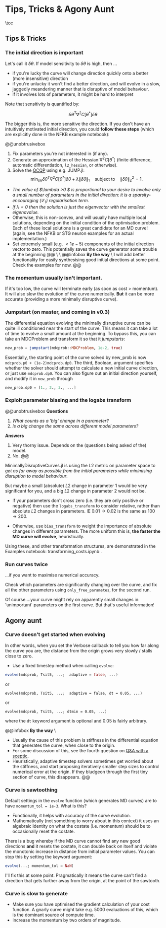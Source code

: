 
# Tips, Tricks & Agony Aunt
\toc
## Tips & Tricks
### The initial direction is important
Let's call it $\delta \theta$. If model sensitivity to $\delta \theta$ is high, then ...
- if you're lucky the curve will change direction quickly onto a better (more insensitive) direction
- if you're unlucky it won't find a better direction, and will evolve in a slow, jaggedly meandering manner that is disruptive of model behaviour.
- if it involves lots of parameters, it might be hard to interpret

Note that sensitivity is quantified by:

$$ \delta \theta^T \nabla^2 C[\theta^*] \delta \theta $$

The bigger this is, the more sensitive the direction. If you don't have an intuitively motivated initial direction, you could **follow these steps** (which are explicitly done in the NFKB example notebook):

@@unobtrusivebox
1. Fix parameters you're not interested in (if any).
2. Generate an approximation of the Hessian $\nabla^2 C[\theta^*]$ (finite difference, automatic differentiation, `l2_hessian`, or otherwise).  
3. Solve the [QCQP](https://en.wikipedia.org/wiki/Quadratically_constrained_quadratic_program) using e.g. JUMP.jl:
$$ \min_{\delta \theta} \delta \theta^T \nabla^2 C[\theta^*] \delta \theta + \lambda \| \delta \theta \|_1 \quad \text{subject to} \quad \| \delta \theta \|_2^2 = 1. $$ 

- *The value of $\lambda >0 $ is proportional to your desire to involve only a small number of parameters in the initial direction: it is a sparsity-encouraging ($\mathcal{L}_1$) regularisation term.*
- *If $\lambda = 0$ then the solution is just the eigenvector with the smallest eigenavalue.*  
- Otherwise, this is non-convex, and will usually have multiple local solutions, depending on the initial condition of the optimisation problem. Each of these local solutions is a great candidate for an MD curve! (again, see the NFKB or STG neuron examples for an actual implementation.)
- Set extremely small (e.g. $<1e-5$) components of the initial direction vector to zero. This potentially saves the curve generator some trouble at the beginning
@@
\\ \\
@@infobox
**By the way**
\\
I will add better functionality for easily synthesising good initial directions at some point. Check the examples for now.
@@

### The momentum usually isn't important.

If it's too low, the curve will terminate early (as soon as cost > momentum). It will also slow the evolution of the curve numerically. **But** it can be more accurate (providing a more minimally disruptive curve).

### Jumpstart (on master, and coming in v0.3)

The differential equation evolving the minimally disruptive curve can be quite ill conditioned near the start of the curve. This means it can take a lot of time to evolve a small amount at the beginning. To bypass this, you can take an MDCProblem and transform it so that it *jumpstarts*:
```julia
new_prob = jumpstart(mdcprob::MDCProblem, 1e-2, true)
```
Essentially, the starting point of the curve solved by new_prob is now `mdcprob.p0 + (1e-2)mdcprob.dp0`. The third, Boolean, argument specifies whether the solver should attempt to calculate a new initial curve direction, or just use `mdcprob.dp0`. You can also figure out an initial direction yourself, and modify it in `new_prob` through
```julia
new_prob.dp0 = [1., 2., 3., ...]
```

### Exploit parameter biasing and the logabs transform

@@unobtrusivebox
**Questions**
1. *What counts as a 'big' change in a parameter?* 
2. *Is a big change the same across different model parameters?*

**Answers**
1. Very thorny issue. Depends on the (questions being asked of the) model.
2. No.
@@

MinimallyDisruptiveCurves.jl is using the L2 metric on parameter space to *get as far away as possible from the initial parameters while minimising disruption to model behaviour*.

But maybe a small (absolute) $L2$ change in parameter $1$ would be very significant for you, and a big $L2$ change in parameter $2$ would not be.  

- If your parameters don't cross zero (i.e. they are only positive or negative) then use the `logabs_transform` to consider relative, rather than absolute $L2$ changes in parameters. IE $0.01 \to 0.02$ is the same as $100 \to 200$. 

- Otherwise, use `bias_transform` to weight the importance of absolute changes in different parameters. The more uniform this is, **the faster the MD curve will evolve**, heuristically.

Using these, and other transformation structures, are demonstrated in the Examples notebook: transforming_costs.ipynb .

### Run curves twice

...if you want to maximise numerical accuracy.

Check which parameters are significantly changing over the curve, and fix all the other parameters using `only_free_parametes`, for the second run.

Of course....your curve might rely on apparently small changes in 'unimportant' parameters on the first curve. But that's useful information!

## Agony aunt

### Curve doesn't get started when evolving

In other words, when you set the Verbose callback to tell you how far along the curve you are, the distance from the origin grows very slowly / stalls close to zero.

- Use a fixed timestep method when calling `evolve`:

```julia
evolve(mdcprob, Tsit5, ...;  adaptive = false, ...)
```
or
```
evolve(mdcprob, Tsit5, ...;  adaptive = false, dt = 0.05, ...)
```
or
```
evolve(mdcprob, Tsit5, ...; dtmin = 0.05, ...)
```
where the `dt` keyword argument is optional and 0.05 is fairly arbitrary.

@@infobox
**By the way**
\\
- Usually the cause of this problem is stiffness in the differential equation that generates the curve, when close to the origin.
- For some discussion of this, see the fourth question on [Q&A with a sceptic](/sceptic/).
- Heuristically, adaptive timestep solvers sometimes get worried about the stiffness, and start proposing iteratively smaller step sizes to control numerical error at the origin. If they bludgeon through the first tiny section of curve, this disappears.
@@

 


### Curve is sawtoothing

Default settings in the `evolve` function (which generates MD curves) are to have `momentum_tol = 1e-3`. What is this? 
- Functionally, it helps with accuracy of the curve evolution.
- Mathematically (not something to worry about in this context) it uses an algebraic identity on what the costate (i.e. momentum) should be to occasionally reset the costate. 

There is a bug whereby if the MD curve cannot find any new good directions **and** it resets the costate, it can double back on itself and violate the monotonic increase in distance from initial parameter values. You can stop this by setting the keyword argument:
```julia
evolve(...; momentum_tol = NaN)
``` 
I'll fix this at some point. Pragmatically it means the curve can't find a direction that gets further away from the origin, at the point of the sawtooth.

### Curve is slow to generate

- Make sure you have optimised the gradient calculation of your cost function. A gnarly curve might take e.g. 5000 evaluations of this, which is the dominant source of compute time.
- Increase the momentum by two orders of magnitude.




